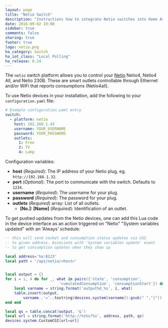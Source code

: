 ```yaml
---
layout: page
title: "Netio Switch"
description: "Instructions how to integrate Netio switches into Home Assistant."
date: 2016-09-02 19:00
sidebar: true
comments: false
sharing: true
footer: true
logo: netio.png
ha_category: Switch
ha_iot_class: "Local Polling"
ha_release: 0.24
---
```



The `netio` switch platform allows you to control your [Netio](http://www.netio-products.com/en/overview/) Netio4, Netio4 All, and Netio 230B. These are smart outlets controllable through Ethernet and/or WiFi that reports consumptions (Netio4all).

To use Netio devices in your installation, add the following to your `configuration.yaml` file:

```yaml
# Example configuration.yaml entry
switch:
  - platform: netio
    host: 192.168.1.43
    username: YOUR_USERNAME
    password: YOUR_PASSWORD
    outlets:
      1: Free
      2: TV
      4: Lamp
```

Configuration variables:

- **host** (*Required*): The IP address of your Netio plug, eg. `http://192.168.1.32`.
- **port** (*Optional*): The port to communicate with the switch. Defaults to `1234`.
- **username** (*Required*): The username for your plug.
- **password** (*Required*): The password for your plug.
- **outlets** (*Required*) array: List of all outlets.
  - **[No.]: [Name]** (*Required*): Identification of an outlet.

To get pushed updates from the Netio devices, one can add this Lua code in the device interface as an action triggered on "Netio" "System variables updated" with an 'Always' schedule:


```lua
-- this will send socket and consumption status updates via CGI
-- to given address. Associate with 'System variables update' event
-- to get consumption updates when they show up

local address='ha:8123'
local path = '/api/netio/<host>'


local output = {}
for i = 1, 4 do for _, what in pairs({'state', 'consumption',
                        'cumulatedConsumption', 'consumptionStart'}) do
    local varname = string.format('output%d_%s', i, what)
    table.insert(output,
        varname..'='..tostring(devices.system[varname]):gsub(" ","|"))
end end

local qs = table.concat(output, '&')
local url = string.format('http://%s%s?%s', address, path, qs)
devices.system.CustomCGI{url=url}
```

